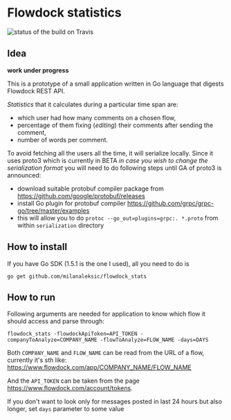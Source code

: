 # Flowdock statistics

![status of the build on Travis](https://travis-ci.org/milanaleksic/flowdock_stats.svg "")

## Idea

**work under progress**

This is a prototype of a small application written in Go language that digests Flowdock REST API.
 
_Statistics_ that it calculates during a particular time span are:
- which user had how many comments on a chosen flow,
- percentage of them fixing (_editing_) their comments after sending the comment,
- number of words per comment.

To avoid fetching all the users all the time, it will serialize locally. Since it uses proto3 which is currently in BETA
_in case you wish to change the serialization format_ you will need to do following steps until GA of proto3 is announced:
- download suitable protobuf compiler package from https://github.com/google/protobuf/releases
- install Go plugin for protobuf compiler https://github.com/grpc/grpc-go/tree/master/examples 
- this will allow you to do `protoc --go_out=plugins=grpc:. *.proto` from within `serialization` directory
 
## How to install

If you have Go SDK (1.5.1 is the one I used), all you need to do is

    go get github.com/milanaleksic/flowdock_stats

## How to run

Following arguments are needed for application to know which flow it should access and parse through:

    flowdock_stats -flowdockApiToken=API_TOKEN -companyToAnalyze=COMPANY_NAME -flowToAnalyze=FLOW_NAME -days=DAYS
    
Both `COMPANY_NAME` and `FLOW_NAME` can be read from the URL of a flow, currently it's sth like: 
https://www.flowdock.com/app/COMPANY_NAME/FLOW_NAME 

And the `API_TOKEN` can be taken from the page https://www.flowdock.com/account/tokens.

If you don't want to look only for messages posted in last 24 hours but also longer, set `days` parameter to some value

